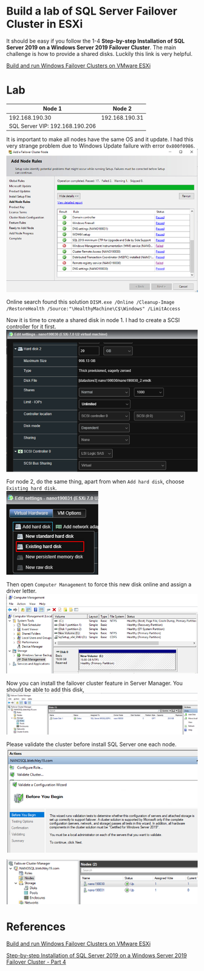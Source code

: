 # Build a lab of SQL Server Failover Cluster in ESXi

It should be easy if you follow the 1-4 **Step-by-step Installation of SQL Server 2019 on a Windows Server 2019 Failover Cluster**. The main challenge is how to provide a shared disks. Luckily this link is very helpful.

[Build and run Windows Failover Clusters on VMware ESXi](https://www.vkernel.ro/blog/build-and-run-windows-failover-clusters-on-vmware-esxi)

# Lab

|Node 1 | Node 2 |
| --- | --- |
|192.168.190.30 | 192.168.190.31|
| SQL Server VIP: 192.168.190.206 |



It is important to make all nodes have the same OS and it update. I had this very strange problem due to Windows Update failure with error `0x800f0986`.
![node_rule_failed](./doc/node_rule_failed.png)

Online search found this solution `DISM.exe /Online /Cleanup-Image /RestoreHealth /Source:"\HealthyMachine\C$\Windows" /LimitAccess`

Now it is time to create a shared disk in node 1. I had to create a SCSI controller for it first.  
![shared_disk](./doc/shared_disk.png)

For node 2, do the same thing, apart from when `Add hard disk`, choose `Existing hard disk`.  
![existing_diskt](./doc/existing_disk.png)

Then open `Computer Management` to force this new disk online and assign a driver letter.
![disk_management](./doc/disk_management.png)

Now you can install the failover cluster feature in Server Manager.
You should be able to add this disk,  
![disk_in_cluster](./doc/disk_in_cluster.png)

Please validate the cluster before install SQL Server one each node.  
![validate_cluster](./doc/validate_cluster.png)

![node_status](./doc/node_status.png)

# References
[Build and run Windows Failover Clusters on VMware ESXi](https://www.vkernel.ro/blog/build-and-run-windows-failover-clusters-on-vmware-esxi)

[Step-by-step Installation of SQL Server 2019 on a Windows Server 2019 Failover Cluster - Part 4](https://www.mssqltips.com/sqlservertip/6629/sql-server-2019-cluster-setup/)
